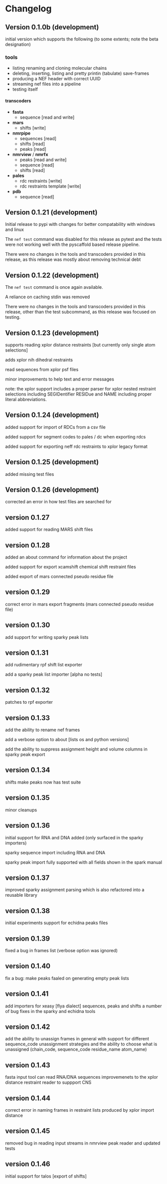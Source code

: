 # Changelog

## Version 0.1.0b (development)

initial version which supports the following (to some extents; note the beta designation)

### tools

- listing renaming and cloning molecular chains
- deleting, inserting, listing and pretty printin (tabulate) save-frames
- producing a NEF header with correct UUID
- streaming nef files into a pipeline
- testing itself

#### transcoders
- __fasta__
  - sequence [read and write]
- __mars__
  - shifts [write]
- __nmrpipe__
  - sequences [read]
  - shifts [read]
  - peaks [read]
- __nmrview__ / __nmrfx__
  - peaks [read and write]
  - sequence [read]
  - shifts [read]
- __pales__
  - rdc restraints [write]
  - rdc restraints template [write]
- __pdb__
  - sequence [read]


## Version 0.1.21 (development)

Initial release to pypi with changes for better compatability with windows and
linux

The `nef test` command was disabled for this release as pytest and the tests
were not working well with the pyscaffold based release pipeline.

There were no changes in the tools and transcoders provided in this release,
as this release was mostly about removing technical debt

## Version 0.1.22 (development)

The `nef test` command is once again available.

A reliance on caching stdin was removed

There were no changes in the tools and transcoders provided in this release,
other than the test subcommand, as this release was focused on testing.

## Version 0.1.23 (development)

supports reading xplor distance restraints [but currently only single atom selections]

adds xplor nih dihedral restraints

read sequences from xplor psf files

minor improvements to help text and error messages

note: the xplor support includes a proper parser for xplor nested restraint selections
including SEGIDentifier RESIDue and NAME including proper literal abbreviations.

## Version 0.1.24 (development)

added support for import of RDCs from a csv file

added support for segment codes to pales / dc when exporting rdcs

added support for exporting neff rdc restraints to xplor legacy format

## Version 0.1.25 (development)

added missing test files

## Version 0.1.26 (development)

corrected an error in how test files are searched for

## version 0.1.27

added support for reading MARS shift files


## version 0.1.28

added an about command for information about the project

added support for export xcamshift chemical shift restraint files

added export of mars connected pseudo residue file

## version 0.1.29

correct error in mars export fragments (mars connected pseudo residue file)

## version 0.1.30

add support for writing sparky peak lists

## version 0.1.31

add rudimentary rpf shift list exporter

add a sparky peak list importer [alpha no tests]

## version 0.1.32

patches to rpf exporter

##  version 0.1.33

add the ability to rename nef frames

add a verbose option to about [lists os and python versions]

add the ability to suppress assignment height and volume columns in sparky peak export

## version 0.1.34

shifts make peaks now has test suite

## version 0.1.35

minor cleanups

## version 0.1.36

initial support for RNA and DNA added (only surfaced in the sparky importers)

sparky sequence import including RNA and DNA

sparky peak import fully supported with all fields shown in the spark manual

## version 0.1.37

improved sparky assignment parsing which is also refactored into a reusable
library

## version 0.1.38

initial experiments support for echidna peaks files

## version 0.1.39

fixed a bug in frames list (verbose option was ignored)

## version 0.1.40

fix a bug: make peaks faaled on generating empty peak lists

## version 0.1.41

add importers for xeasy [flya dialect] sequences, peaks and shifts
a  number of bug fixes in the sparky and echidna tools

## version 0.1.42

add the ability to unassign frames in general with support for different sequence_code
unassignment strategies and the ability to choose what is unassigned (chain_code, sequence_code
residue_name atom_name)

## version 0.1.43
fasta input tool can read RNA/DNA sequences
improvemenets to the xplor distance restraint reader to suppport CNS

## version 0.1.44
correct error in naming frames in restraint lists produced by xplor import distance

## version 0.1.45
removed bug in reading input streams in nmrview peak reader and updated tests

## version 0.1.46
initial support for talos [export of shifts]
